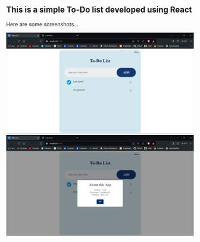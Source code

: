 ## This is a simple To-Do list developed using React

Here are some screenshots...

<img src="Screenshot 2024-06-13 163159.png">
<img src="Screenshot 2024-06-13 163401.png">
